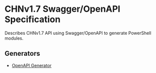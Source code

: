# CHNv1.7 Swagger/OpenAPI Specification
Describes CHNv1.7 API using Swagger/OpenAPI to generate PowerShell modules.

## Generators
- [OpenAPI Generator](https://github.com/dindoliboon/chn-sdk-ps/tree/master/openapi-generator-cli)
